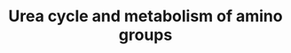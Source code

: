 ---
annotations:
- id: PW:0000076
  parent: classic metabolic pathway
  type: Pathway Ontology
  value: urea cycle pathway
authors:
- L.M.Ferrante
- MaintBot
- Thomas
- Khanspers
- AdrienDefay
- Mkutmon
- Egonw
- DeSl
- IreneHemel
- Finterly
citedin:
- link: PMC8155553
  title: 'Heterogeneity

    of Lipid and Protein Cartilage Profiles

    Associated with Human Osteoarthritis with or without Type 2 Diabetes

    Mellitus (2021)'
- link: 10.1007/s13770-023-00621-1
  title: Reconstructed Human Skin with Hypodermis Shows Essential Role of Adipose
    Tissue in Skin Metabolism (2024)
- link: 10.1016/j.compbiomed.2014.12.003
  title: Integrative epigenetic profiling analysis identifies DNA methylation changes
    associated with chronic alcohol consumption (2015)
communities:
- ONTOX
description: 'The urea cycle (also known as the ornithine cycle) is a cycle of biochemical
  reactions that produces urea ((NH2)2CO) from ammonia (NH3). This cycle occurs in
  ureotelic organisms. The urea cycle converts highly toxic ammonia to urea for excretion.
  This cycle was the first metabolic cycle to be discovered (Hans Krebs and Kurt Henseleit,
  1932), five years before the discovery of the TCA cycle. The urea cycle takes place
  primarily in the liver and, to a lesser extent, in the kidneys.  Amino acid catabolism
  results in waste ammonia. All animals need a way to excrete this product. Most aquatic
  organisms, or ammonotelic organisms, excrete ammonia without converting it. Ammonia
  is toxic, but upon excretion from aquatic species, it is diluted by the water outside
  the organism. Organisms that cannot easily and safely remove nitrogen as ammonia
  convert it to a less toxic substance such as urea or uric acid. The urea cycle mainly
  occurs in the liver. The urea produced by the liver is then released into the bloodstream
  where it travels to the kidneys and is ultimately excreted in urine. In species
  including birds and most insects, the ammonia is converted into uric acid or its
  urate salt, which is excreted in solid form. Source description: [Wikipedia](https://en.wikipedia.org/wiki/Urea_cycle)  Proteins
  on this pathway have targeted assays available via the [CPTAC Assay Portal](https://assays.cancer.gov/available_assays?wp_id=WP497).'
last-edited: 2025-09-01
ndex: 155ea1bb-da0f-11eb-b666-0ac135e8bacf
organisms:
- Homo sapiens
redirect_from:
- /index.php/Pathway:WP497
- /instance/WP497
- /instance/WP497_r140488
revision: r140488
schema-jsonld:
- '@context': https://schema.org/
  '@id': https://wikipathways.github.io/pathways/WP497.html
  '@type': Dataset
  creator:
    '@type': Organization
    name: WikiPathways
  description: 'The urea cycle (also known as the ornithine cycle) is a cycle of biochemical
    reactions that produces urea ((NH2)2CO) from ammonia (NH3). This cycle occurs
    in ureotelic organisms. The urea cycle converts highly toxic ammonia to urea for
    excretion. This cycle was the first metabolic cycle to be discovered (Hans Krebs
    and Kurt Henseleit, 1932), five years before the discovery of the TCA cycle. The
    urea cycle takes place primarily in the liver and, to a lesser extent, in the
    kidneys.  Amino acid catabolism results in waste ammonia. All animals need a way
    to excrete this product. Most aquatic organisms, or ammonotelic organisms, excrete
    ammonia without converting it. Ammonia is toxic, but upon excretion from aquatic
    species, it is diluted by the water outside the organism. Organisms that cannot
    easily and safely remove nitrogen as ammonia convert it to a less toxic substance
    such as urea or uric acid. The urea cycle mainly occurs in the liver. The urea
    produced by the liver is then released into the bloodstream where it travels to
    the kidneys and is ultimately excreted in urine. In species including birds and
    most insects, the ammonia is converted into uric acid or its urate salt, which
    is excreted in solid form. Source description: [Wikipedia](https://en.wikipedia.org/wiki/Urea_cycle)  Proteins
    on this pathway have targeted assays available via the [CPTAC Assay Portal](https://assays.cancer.gov/available_assays?wp_id=WP497).'
  keywords:
  - (S)-1-Pyrroline-5-carboxylate
  - 1.2.1.38
  - 1.2.1.46
  - 2.3.1.35
  - 2.6.1.11
  - 2.6.1.69
  - 2.7.2.8
  - 2.7.3.1
  - 3.5.1.16
  - 3.5.1.5
  - 3.5.1.54
  - 3.5.1.59
  - 3.5.2.10
  - 3.5.2.14
  - 3.5.3.3
  - 3.5.4.21
  - 6.3.4.6
  - ACY1
  - ALDH18A1
  - ARG1
  - ARG2
  - ASL
  - ASS
  - Arginine
  - CKB
  - CKM
  - CO₂
  - CPS1
  - Carbamoyl
  - Creatine
  - Creatinine
  - Formaldehyde
  - Formate
  - Fumarate
  - GAMT
  - GATM
  - GLUD1
  - Guanidinoacetate
  - L-Aspartate
  - L-Citrulline
  - L-Glutamate
  - L-Glutamate 5-semialdehyde
  - L-Ornithine
  - L-Proline
  - L-glutamyl
  - N-(L-Arginino)succinate
  - N-Acetyl-L-glutamate
  - N-Acetyl-glutamate
  - N-Carbamoylsarcosine
  - N-Methylhydantoin
  - N2-Acetyl-L-ornithine
  - NAGS
  - NH3
  - OAT
  - ODC1
  - OTC
  - PYCR1
  - PYCRL
  - Phosphoguanidinoacetate
  - Putrescine
  - SARDH
  - SMS
  - SRM
  - Sarcosine
  - Spermidine
  - Spermine
  - Urea
  - Urea-1-carboxylate
  - creatine-P
  license: CC0
  name: Urea cycle and metabolism of amino groups
seo: CreativeWork
title: Urea cycle and metabolism of amino groups
wpid: WP497
---